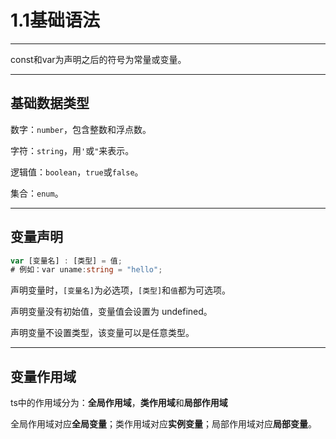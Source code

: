 # 1.1基础语法

***

const和var为声明之后的符号为常量或变量。

***

## 基础数据类型

数字：`number`，包含整数和浮点数。

字符：`string`，用`'`或`"`来表示。

逻辑值：`boolean`，`true`或`false`。

集合：`enum`。

***

## 变量声明

```typescript
var [变量名] : [类型] = 值;
# 例如：var uname:string = "hello";
```

声明变量时，`[变量名]`为必选项，`[类型]`和`值`都为可选项。

声明变量没有初始值，变量值会设置为 undefined。

声明变量不设置类型，该变量可以是任意类型。

***

## 变量作用域

ts中的作用域分为：**全局作用域**，**类作用域**和**局部作用域**

全局作用域对应**全局变量**；类作用域对应**实例变量**；局部作用域对应**局部变量**。
